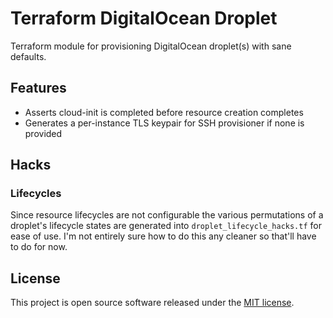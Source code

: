 # Terraform DigitalOcean Droplet

Terraform module for provisioning DigitalOcean droplet(s) with sane defaults.

## Features

- Asserts cloud-init is completed before resource creation completes
- Generates a per-instance TLS keypair for SSH provisioner if none is provided

## Hacks

### Lifecycles

Since resource lifecycles are not configurable the various permutations of a
droplet's lifecycle states are generated into `droplet_lifecycle_hacks.tf` for
ease of use. I'm not entirely sure how to do this any cleaner so that'll have to
do for now.

## License

[MIT]: https://opensource.org/licenses/MIT

This project is open source software released under the [MIT license][MIT].
